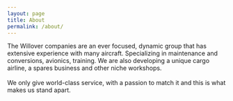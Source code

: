```yaml
---
layout: page
title: About
permalink: /about/
---
```


<p>
The Willover companies are an ever focused, dynamic group that has extensive experience with many aircraft. Specializing in maintenance and conversions, avionics, training. We are also developing a unique cargo airline, a spares business and other niche workshops.
<br>
<br>
We only give world-class service, with a passion to match it and this is what makes us stand apart.
</p>
